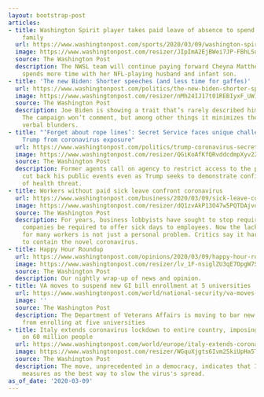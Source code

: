```yaml
---
layout: bootstrap-post
articles:
- title: Washington Spirit player takes paid leave of absence to spend more time with
    family
  url: https://www.washingtonpost.com/sports/2020/03/09/washington-spirit-player-takes-paid-leave-absence-spend-more-time-with-family/
  image: https://www.washingtonpost.com/resizer/JIpImA2EjBWei7JP-FBhLSuIqXQ=/1440x0/smart/arc-anglerfish-washpost-prod-washpost.s3.amazonaws.com/public/WFPAQVGG3QI6TC7XZXRNTYEQKU.jpg
  source: The Washington Post
  description: The NWSL team will continue paying forward Cheyna Matthews while she
    spends more time with her NFL-playing husband and infant son.
- title: 'The new Biden: Shorter speeches (and less time for gaffes)'
  url: https://www.washingtonpost.com/politics/the-new-biden-shorter-speeches-and-less-time-for-gaffes/2020/03/09/b5bacf28-61a9-11ea-845d-e35b0234b136_story.html
  image: https://www.washingtonpost.com/resizer/nMh24IJ17t01REBIyxF_UW1CF58=/1440x0/smart/arc-anglerfish-washpost-prod-washpost.s3.amazonaws.com/public/C45LPRDCDMI6VCUOLRJTNMZHMA.jpg
  source: The Washington Post
  description: Joe Biden is showing a trait that’s rarely described him before — brevity.
    The campaign won’t comment, but among other things it minimizes the chance for
    verbal blunders.
- title: "‘Forget about rope lines’: Secret Service faces unique challenge of protecting
    Trump from coronavirus exposure"
  url: https://www.washingtonpost.com/politics/trump-coronavirus-secret-service-handshake/2020/03/09/36a1c5ca-6217-11ea-acca-80c22bbee96f_story.html
  image: https://www.washingtonpost.com/resizer/QGiKoAfKfQRvddcdmpXyv223yBY=/1440x0/smart/arc-anglerfish-washpost-prod-washpost.s3.amazonaws.com/public/TPMO3QDCJUI6VM74PBAWQ3C4K4.jpg
  source: The Washington Post
  description: Former agents call on agency to restrict access to the president and
    cut back his public events even as Trump seeks to demonstrate confidence in face
    of health threat.
- title: Workers without paid sick leave confront coronavirus
  url: https://www.washingtonpost.com/business/2020/03/09/sick-leave-coronavirus/
  image: https://www.washingtonpost.com/resizer/dQ1zvAkP13O47w5PQTDAjvqfxHw=/1440x0/smart/arc-anglerfish-washpost-prod-washpost.s3.amazonaws.com/public/YE5TGSDCCYI6VCUOLRJTNMZHMA.jpg
  source: The Washington Post
  description: For years, business lobbyists have sought to stop requirements that
    companies be required to offer sick days to employees. Now the lack of sick pay
    for many workers is not just a personal problem. Critics say it harms efforts
    to contain the novel coronavirus.
- title: Happy Hour Roundup
  url: https://www.washingtonpost.com/opinions/2020/03/09/happy-hour-roundup/
  image: https://www.washingtonpost.com/resizer/lv_1F-nsiglZU3qE7OpgW7S-9CU=/1440x0/smart/arc-anglerfish-washpost-prod-washpost.s3.amazonaws.com/public/OONUBNDCH4I6VCUOLRJTNMZHMA.jpg
  source: The Washington Post
  description: Our nightly wrap-up of news and opinion.
- title: VA moves to suspend new GI bill enrollment at 5 universities
  url: https://www.washingtonpost.com/world/national-security/va-moves-to-suspend-new-gi-bill-enrollment-at-5-universities/2020/03/09/59c830cc-6251-11ea-8a8e-5c5336b32760_story.html
  image: ''
  source: The Washington Post
  description: The Department of Veterans Affairs is moving to bar new GI Bill students
    from enrolling at five universities
- title: Italy extends coronavirus lockdown to entire country, imposing restrictions
    on 60 million people
  url: https://www.washingtonpost.com/world/europe/italy-extends-coronavirus-lockdown-to-entire-country-imposing-restrictions-on-60-million-people/2020/03/09/baa10058-6248-11ea-8a8e-5c5336b32760_story.html
  image: https://www.washingtonpost.com/resizer/WGquXjgts6Ivm2SkiUpHa5TyEBo=/1440x0/smart/arc-anglerfish-washpost-prod-washpost.s3.amazonaws.com/public/WXMSPHDCJ4I6VLGKQDBCXPXJN4.jpg
  source: The Washington Post
  description: The move, unprecedented in a democracy, indicates that Italy sees hard-line
    measures as the best way to slow the virus's spread.
as_of_date: '2020-03-09'
---
```


